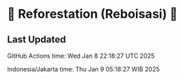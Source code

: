 
# 🌳 Reforestation (Reboisasi) 🌲

## Last Updated

GitHub Actions time: Wed Jan  8 22:18:27 UTC 2025

Indonesia/Jakarta time: Thu Jan  9 05:18:27 WIB 2025
